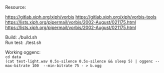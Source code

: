 Resource:

https://gitlab.xiph.org/xiph/vorbis
https://gitlab.xiph.org/xiph/vorbis-tools
https://lists.xiph.org/pipermail/vorbis/2002-August/021175.html
https://lists.xiph.org/pipermail/vorbis/2002-August/021175.html


Build: ./build.sh  
Run test: ./test.sh  

Working oggenc:   
`cd data`  
`(cat test-light.wav 0.5s-silence 0.5s-silence && sleep 5) | oggenc --max-bitrate 100  --min-bitrate 75 - > b.ogg`  
